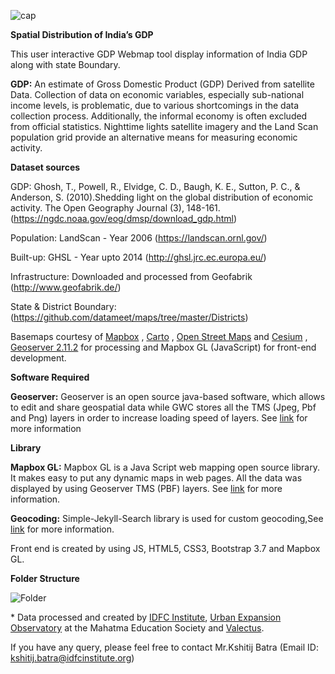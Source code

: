 ![cap](https://github.com/IDFCInstitute/GDP_Data/blob/master/Images/media/c681ae9ead743e139f607ab95a03a1a7.jpg)

**Spatial Distribution of India’s GDP**


This user interactive GDP Webmap tool display information of India GDP along with state Boundary.

**GDP:** An estimate of Gross Domestic Product (GDP) Derived from satellite Data.
Collection of data on economic variables, especially sub-national income levels,
is problematic, due to various shortcomings in the data collection process.
Additionally, the informal economy is often excluded from official statistics.
Nighttime lights satellite imagery and the Land Scan population grid provide an
alternative means for measuring economic activity.

**Dataset sources** 

GDP: Ghosh, T., Powell, R., Elvidge, C. D., Baugh, K. E., Sutton, P. C., & Anderson, S. (2010).Shedding light on the 
global distribution of economic activity. The Open Geography Journal (3), 148-161. (https://ngdc.noaa.gov/eog/dmsp/download_gdp.html)

Population: LandScan - Year 2006 (https://landscan.ornl.gov/)

Built-up: GHSL - Year upto 2014 (http://ghsl.jrc.ec.europa.eu/)

Infrastructure: Downloaded and processed from Geofabrik (http://www.geofabrik.de/)

State & District Boundary: (https://github.com/datameet/maps/tree/master/Districts)

Basemaps courtesy of [Mapbox](https://www.mapbox.com) , [Carto](https://carto.com/) , [Open Street Maps](https://www.openstreetmap.org) and [Cesium](https://cesiumjs.org/) , [Geoserver 2.11.2](http://geoserver.org/) for processing and Mapbox GL (JavaScript) for front-end development. 

**Software Required**

**Geoserver:** Geoserver is an open source java-based software, which allows to edit
and share geospatial data while GWC stores all the TMS (Jpeg, Pbf and Png)
layers in order to increase loading speed of layers. See [link](http://geoserver.org/) for more information

**Library**

**Mapbox GL:** Mapbox GL is a Java Script web mapping open source library. It makes
easy to put any dynamic maps in web pages. All the data was displayed by using
Geoserver TMS (PBF) layers. See [link](<https://www.mapbox.com/mapbox-gl-js>)
for more information.

**Geocoding:** Simple-Jekyll-Search library is used for custom geocoding,See [link](https://github.com/christian-fei/Simple-Jekyll-Search) for more information.

Front end is created by using JS, HTML5, CSS3, Bootstrap 3.7 and Mapbox GL.

**Folder Structure**

![Folder](https://github.com/IDFCInstitute/GDP_Data/blob/master/Images/GDP.png)

\* Data processed and created by [IDFC Institute](<http://www.idfcinstitute.org/>), [Urban Expansion Observatory](https://uxo.mes.ac.in/)  at the Mahatma Education Society and    [Valectus](https://valectus.com/).

If you have any query, please feel free to contact Mr.Kshitij Batra (Email ID: kshitij.batra@idfcinstitute.org)
